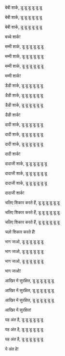 बेबी शार्क, डू डू डू डू डू डू

बेबी शार्क, डू डू डू डू डू डू

बेबी शार्क, डू डू डू डू डू डू

बच्चे शार्क!

मम्मी शार्क, डू डू डू डू डू डू

मम्मी शार्क, डू डू डू डू डू डू

मम्मी शार्क, डू डू डू डू डू डू

मम्मी शार्क!

डैडी शार्क, डू डू डू डू डू डू

डैडी शार्क, डू डू डू डू डू डू

डैडी शार्क, डू डू डू डू डू डू

डैडी शार्क!

दादी शार्क, डू डू डू डू डू डू

दादी शार्क, डू डू डू डू डू डू

दादी शार्क, डू डू डू डू डू डू

दादी शार्क!

दादाजी शार्क, डू डू डू डू डू डू

दादाजी शार्क, डू डू डू डू डू डू

दादाजी शार्क, डू डू डू डू डू डू

दादाजी शार्क!

चलिए शिकार करते हैं, डू डू डू डू डू डू

चलिए शिकार करते हैं, डू डू डू डू डू डू

चलिए शिकार करते हैं, डू डू डू डू डू डू

चलो शिकार करते हैं!

भाग जाओ, डू डू डू डू डू डू

भाग जाओ, डू डू डू डू डू डू

भाग जाओ, डू डू डू डू डू डू

भाग जाओ!

आखिर में सुरक्षित, डू डू डू डू डू डू

आखिर में सुरक्षित, डू डू डू डू डू डू

आखिर में सुरक्षित, डू डू डू डू डू डू

आखिर में सुरक्षित!

यह अंत है, डू डू डू डू डू डू

यह अंत है, डू डू डू डू डू डू

यह अंत है, डू डू डू डू डू डू

ये अंत हे!
